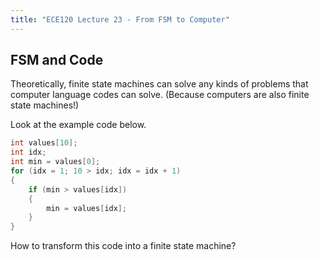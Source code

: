 ```yaml
---
title: "ECE120 Lecture 23 - From FSM to Computer"
---
```


## FSM and Code
Theoretically, finite state machines can solve any kinds of problems that computer language codes can solve. (Because computers are also finite state machines!)

Look at the example code below.

```c
int values[10];
int idx;
int min = values[0];
for (idx = 1; 10 > idx; idx = idx + 1) 
{
	if (min > values[idx])
	{
		min = values[idx];
	} 
}
```

How to transform this code into a finite state machine?

